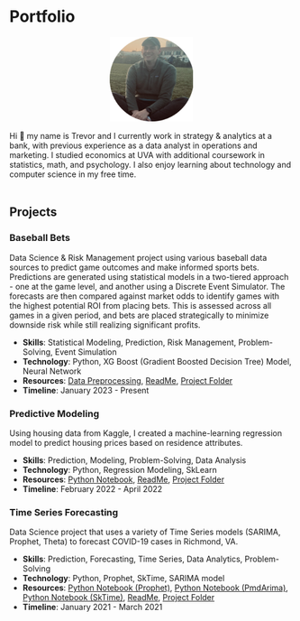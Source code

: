 # Portfolio
<p align="center"><img src="./assets/casual.png" alt="Profile Picture" height="150"></p>
<!-- width="140"  -->

Hi 👋 my name is Trevor and I currently work in strategy & analytics at a bank, with previous experience as a data analyst in operations and marketing. I studied economics at UVA with additional coursework in statistics, math, and psychology. I also enjoy learning about technology and computer science in my free time.
<br><br>

## Projects

### Baseball Bets
Data Science & Risk Management project using various baseball data sources to predict game outcomes and make informed sports bets. Predictions are generated using statistical models in a two-tiered approach - one at the game level, and another using a Discrete Event Simulator. The forecasts are then compared against market odds to identify games with the highest potential ROI from placing bets. This is assessed across all games in a given period, and bets are placed strategically to minimize downside risk while still realizing significant profits.
- **Skills**: Statistical Modeling, Prediction, Risk Management, Problem-Solving, Event Simulation
- **Technology**: Python, XG Boost (Gradient Boosted Decision Tree) Model, Neural Network
- **Resources**: [Data Preprocessing](./projects/baseball/preprocess.ipynb), [ReadMe](./projects/baseball#readme), [Project Folder](./projects/baseball)
- **Timeline**: January 2023 - Present

### Predictive Modeling
Using housing data from Kaggle, I created a machine-learning regression model to predict housing prices based on residence attributes.
- **Skills**: Prediction, Modeling, Problem-Solving, Data Analysis
- **Technology**: Python, Regression Modeling, SkLearn
- **Resources**: [Python Notebook](./projects/housing/main.ipynb), [ReadMe](./projects/housing#readme), [Project Folder](./projects/housing)
- **Timeline**: February 2022 - April 2022

### Time Series Forecasting
Data Science project that uses a variety of Time Series models (SARIMA, Prophet, Theta) to forecast COVID-19 cases in Richmond, VA.
- **Skills**: Prediction, Forecasting, Time Series, Data Analytics, Problem-Solving
- **Technology**: Python, Prophet, SkTime, SARIMA model
- **Resources**: [Python Notebook (Prophet)](./projects/covid/prophet.ipynb), [Python Notebook (PmdArima)](./projects/covid/pmdarima.ipynb), [Python Notebook (SkTime)](./projects/covid/sktime.ipynb), [ReadMe](./projects/covid#readme), [Project Folder](./projects/covid)
- **Timeline**: January 2021 - March 2021
